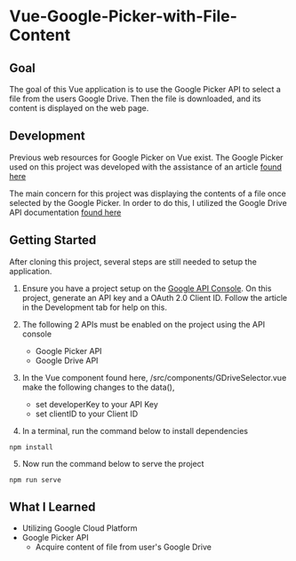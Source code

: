 # Vue-Google-Picker-with-File-Content
## Goal
The goal of this Vue application is to use the Google Picker API to select a file from the users Google Drive. Then the file is downloaded, and its content is displayed on the web page. 

## Development
Previous web resources for Google Picker on Vue exist. The Google Picker used on this project was developed with the assistance of an article [found here](https://medium.com/timeless/google-picker-with-vue-2a39de7f36e) 

The main concern for this project was displaying the contents of a file once selected by the Google Picker. In order to do this, I utilized the Google Drive API documentation [found here](https://developers.google.com/drive/api/v2/reference/files/get)


## Getting Started
After cloning this project, several steps are still needed to setup the application. 

1. Ensure you have a project setup on the [Google API Console](https://console.developers.google.com). On this project, generate an API key and a OAuth 2.0 Client ID. Follow the article in the Development tab for help on this. 

2. The following 2 APIs must be enabled on the project using the API console
   - Google Picker API
   - Google Drive API
  
3. In the Vue component found here, /src/components/GDriveSelector.vue make the following changes to the data(),
   - set developerKey to your API Key
   - set clientID to your Client ID

4. In a terminal, run the command below to install dependencies
```
npm install
```
5) Now run the command below to serve the project
```
npm run serve
```
## What I Learned
- Utilizing Google Cloud Platform
- Google Picker API
   - Acquire content of file from user's Google Drive
  



